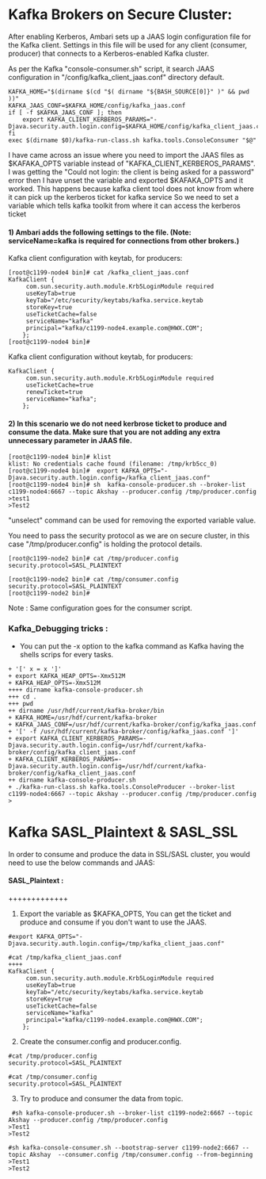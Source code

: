 
Kafka Brokers on Secure Cluster:
===============

   After enabling Kerberos, Ambari sets up a JAAS login configuration file for the Kafka client. Settings in this file will be used for any client (consumer, producer) that connects to a Kerberos-enabled Kafka cluster.

As per the Kafka "console-consumer.sh" script, it search JAAS configuration in "/config/kafka_client_jaas.conf" directory default.

```# check if kafka_jaas.conf in config , only enable client_kerberos_params in secure mode.
KAFKA_HOME="$(dirname $(cd "$( dirname "${BASH_SOURCE[0]}" )" && pwd ))"
KAFKA_JAAS_CONF=$KAFKA_HOME/config/kafka_jaas.conf
if [ -f $KAFKA_JAAS_CONF ]; then
    export KAFKA_CLIENT_KERBEROS_PARAMS="-Djava.security.auth.login.config=$KAFKA_HOME/config/kafka_client_jaas.conf"
fi
exec $(dirname $0)/kafka-run-class.sh kafka.tools.ConsoleConsumer "$@"
````

I have came across an issue where you need to import the JAAS files as $KAFAKA_OPTS variable instead of "KAFKA_CLIENT_KERBEROS_PARAMS". I was getting the "Could not login: the client is being asked for a password" error then I have unset the variable and exported $KAFAKA_OPTS and it worked. This happens because kafka client tool does not know from where it can pick up the kerberos ticket for kafka service So we need to set a variable which tells kafka toolkit from where it can access the kerberos ticket


#### 1) Ambari adds the following settings to the file. (Note: serviceName=kafka is required for connections from other brokers.)

Kafka client configuration with keytab, for producers:

```
[root@c1199-node4 bin]# cat /kafka_client_jaas.conf 
KafkaClient {
     com.sun.security.auth.module.Krb5LoginModule required
     useKeyTab=true
     keyTab="/etc/security/keytabs/kafka.service.keytab
     storeKey=true
     useTicketCache=false
     serviceName="kafka"
     principal="kafka/c1199-node4.example.com@HWX.COM";
    };
[root@c1199-node4 bin]#
```

Kafka client configuration without keytab, for producers:

```
KafkaClient {
     com.sun.security.auth.module.Krb5LoginModule required
     useTicketCache=true
     renewTicket=true
     serviceName="kafka";
    };
 ```

#### 2) In this scenario we do not need kerbrose ticket to produce and consume the data. Make sure that you are not adding any extra unnecessary parameter in JAAS file. 

```
[root@c1199-node4 bin]# klist 
klist: No credentials cache found (filename: /tmp/krb5cc_0)
[root@c1199-node4 bin]#  export KAFKA_OPTS="-Djava.security.auth.login.config=/kafka_client_jaas.conf"
[root@c1199-node4 bin]# sh  kafka-console-producer.sh --broker-list c1199-node4:6667 --topic Akshay --producer.config /tmp/producer.config
>test1
>Test2
```
"unselect" command can be used for removing the exported variable value.

You need to pass the security protocol as we are on secure cluster, in this case "/tmp/producer.config" is holding the protocol details.

```
[root@c1199-node2 bin]# cat /tmp/producer.config 
security.protocol=SASL_PLAINTEXT

[root@c1199-node2 bin]# cat /tmp/consumer.config 
security.protocol=SASL_PLAINTEXT
[root@c1199-node2 bin]# 
```

Note : Same configuration goes for the consumer script. 

### Kafka_Debugging tricks :

 - You can put the -x option to the kafka command as Kafka having the shells scrips for every tasks.


```[root@c1199-node4 bin]# sh -x kafka-console-producer.sh --broker-list c1199-node4:6667 --topic Akshay --producer.config /tmp/producer.config
+ '[' x = x ']'
+ export KAFKA_HEAP_OPTS=-Xmx512M
+ KAFKA_HEAP_OPTS=-Xmx512M
++++ dirname kafka-console-producer.sh
+++ cd .
+++ pwd
++ dirname /usr/hdf/current/kafka-broker/bin
+ KAFKA_HOME=/usr/hdf/current/kafka-broker
+ KAFKA_JAAS_CONF=/usr/hdf/current/kafka-broker/config/kafka_jaas.conf
+ '[' -f /usr/hdf/current/kafka-broker/config/kafka_jaas.conf ']'
+ export KAFKA_CLIENT_KERBEROS_PARAMS=-Djava.security.auth.login.config=/usr/hdf/current/kafka-broker/config/kafka_client_jaas.conf
+ KAFKA_CLIENT_KERBEROS_PARAMS=-Djava.security.auth.login.config=/usr/hdf/current/kafka-broker/config/kafka_client_jaas.conf
++ dirname kafka-console-producer.sh
+ ./kafka-run-class.sh kafka.tools.ConsoleProducer --broker-list c1199-node4:6667 --topic Akshay --producer.config /tmp/producer.config
>
```


Kafka SASL_Plaintext & SASL_SSL
===============


In order to consume and produce the data in SSL/SASL cluster, you would need to use the below commands and JAAS:


#### SASL_Plaintext :

+++++++++++++

1. Export the variable as $KAFKA_OPTS, You can get the ticket and produce and consume if you don't want to use the JAAS.

```
#export KAFKA_OPTS="-Djava.security.auth.login.config=/tmp/kafka_client_jaas.conf"

#cat /tmp/kafka_client_jaas.conf
++++
KafkaClient {
     com.sun.security.auth.module.Krb5LoginModule required
     useKeyTab=true
     keyTab="/etc/security/keytabs/kafka.service.keytab
     storeKey=true
     useTicketCache=false
     serviceName="kafka"
     principal="kafka/c1199-node4.example.com@HWX.COM";
    };
```
2. Create the consumer.config and producer.config.
```
#cat /tmp/producer.config 
security.protocol=SASL_PLAINTEXT

#cat /tmp/consumer.config 
security.protocol=SASL_PLAINTEXT
 ``` 
3. Try to produce and consumer the data from topic.

```
 #sh kafka-console-producer.sh --broker-list c1199-node2:6667 --topic Akshay --producer.config /tmp/producer.config
>Test1
>Test2

#sh kafka-console-consumer.sh --bootstrap-server c1199-node2:6667 --topic Akshay  --consumer.config /tmp/consumer.config --from-beginning
>Test1
>Test2
```
